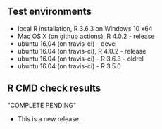 ## Test environments
* local R installation, R 3.6.3 on Windows 10 x64
* Mac OS X (on github actions), R 4.0.2 - release
* ubuntu 16.04 (on travis-ci) - devel
* ubuntu 16.04 (on travis-ci), R 4.0.2 - release
* ubuntu 16.04 (on travis-ci) - R 3.6.3 - oldrel
* ubuntu 16.04 (on travis-ci) - R 3.5.0


## R CMD check results

"COMPLETE PENDING"

* This is a new release.
